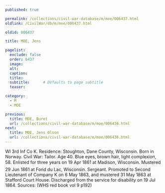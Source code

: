 ```yaml
---
published: true

permalink: /collections/civil-war-database/m/moe/006437.html
oldlink: /CivilWar/db/m/moe/006437.html

oldid: 006437

title: MOE, Jens

pagelist:
  exclude: false
  order: 6437
  image: 
  alt:
  caption:
  title:
  subtitle:      # Defaults to page subtitle
  teaser:

category: 
  - M 
  - MOE

previous:
  title: MOE, Buret
  url: /collections/civil-war-database/m/moe/006436.html  
next:
  title: MOE, Jens Olson
  url: /collections/civil-war-database/m/moe/006438.html   
---
```

WI 3rd Inf Co K. Residence: Stoughton, Dane County, Wisconsin. Born in Norway. Civil War: Tailor. Age 40. Blue eyes, brown hair, light complexion, 5&#146;8&#148;. Enlisted for three years on 19 Apr 1861 at Madison, Wisconsin. Mustered 29 Jun 1861 at Fond du Lac, Wisconsin. Sergeant. Promoted to Second Lieutenant of Company K on 6 May 1863, and mustered 31 May 1863 at Stafford Court House. Discharged from the service for disability on 19 Jul 1864. Sources: (WHS red book vol 9 p192)